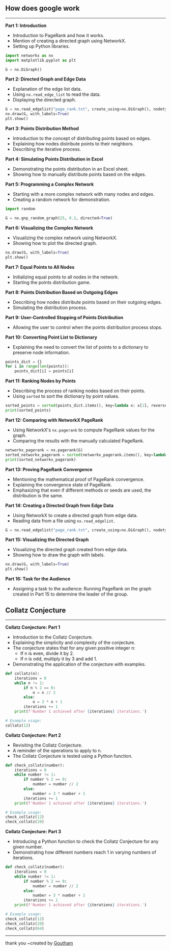 ## How does google work
---
**Part 1: Introduction**
- Introduction to PageRank and how it works.
- Mention of creating a directed graph using NetworkX.
- Setting up Python libraries.

```python
import networkx as nx
import matplotlib.pyplot as plt

G = nx.DiGraph()
```

**Part 2: Directed Graph and Edge Data**
- Explanation of the edge list data.
- Using `nx.read_edge_list` to read the data.
- Displaying the directed graph.

```python
G = nx.read_edgelist("page_rank.txt", create_using=nx.DiGraph(), nodetype=int)
nx.draw(G, with_labels=True)
plt.show()
```

**Part 3: Points Distribution Method**
- Introduction to the concept of distributing points based on edges.
- Explaining how nodes distribute points to their neighbors.
- Describing the iterative process.

**Part 4: Simulating Points Distribution in Excel**
- Demonstrating the points distribution in an Excel sheet.
- Showing how to manually distribute points based on the edges.

**Part 5: Programming a Complex Network**
- Starting with a more complex network with many nodes and edges.
- Creating a random network for demonstration.

```python
import random

G = nx.gnp_random_graph(25, 0.2, directed=True)
```

**Part 6: Visualizing the Complex Network**
- Visualizing the complex network using NetworkX.
- Showing how to plot the directed graph.

```python
nx.draw(G, with_labels=True)
plt.show()
```

**Part 7: Equal Points to All Nodes**
- Initializing equal points to all nodes in the network.
- Starting the points distribution game.

**Part 8: Points Distribution Based on Outgoing Edges**
- Describing how nodes distribute points based on their outgoing edges.
- Simulating the distribution process.

**Part 9: User-Controlled Stopping of Points Distribution**
- Allowing the user to control when the points distribution process stops.

**Part 10: Converting Point List to Dictionary**
- Explaining the need to convert the list of points to a dictionary to preserve node information.

```python
points_dict = {}
for i in range(len(points)):
    points_dict[i] = points[i]
```

**Part 11: Ranking Nodes by Points**
- Describing the process of ranking nodes based on their points.
- Using `sorted` to sort the dictionary by point values.

```python
sorted_points = sorted(points_dict.items(), key=lambda x: x[1], reverse=True)
print(sorted_points)
```

**Part 12: Comparing with NetworkX PageRank**
- Using NetworkX's `nx.pagerank` to compute PageRank values for the graph.
- Comparing the results with the manually calculated PageRank.

```python
networkx_pagerank = nx.pagerank(G)
sorted_networkx_pagerank = sorted(networkx_pagerank.items(), key=lambda x: x[1], reverse=True)
print(sorted_networkx_pagerank)
```

**Part 13: Proving PageRank Convergence**
- Mentioning the mathematical proof of PageRank convergence.
- Explaining the convergence state of PageRank.
- Emphasizing that even if different methods or seeds are used, the distribution is the same.

**Part 14: Creating a Directed Graph from Edge Data**
- Using NetworkX to create a directed graph from edge data.
- Reading data from a file using `nx.read_edgelist`.

```python
G = nx.read_edgelist("page_rank.txt", create_using=nx.DiGraph(), nodetype=int)
```

**Part 15: Visualizing the Directed Graph**
- Visualizing the directed graph created from edge data.
- Showing how to draw the graph with labels.

```python
nx.draw(G, with_labels=True)
plt.show()
```

**Part 16: Task for the Audience**
- Assigning a task to the audience: Running PageRank on the graph created in Part 15 to determine the leader of the group.
## **Collatz Conjecture**
---
**Collatz Conjecture: Part 1**
- Introduction to the Collatz Conjecture.
- Explaining the simplicity and complexity of the conjecture.
- The conjecture states that for any given positive integer n:
  - If n is even, divide it by 2.
  - If n is odd, multiply it by 3 and add 1.
- Demonstrating the application of the conjecture with examples.

```python
def collatz(n):
    iterations = 0
    while n != 1:
        if n % 2 == 0:
            n = n // 2
        else:
            n = 3 * n + 1
        iterations += 1
    print(f'Number 1 achieved after {iterations} iterations.')

# Example usage:
collatz(12)
```

**Collatz Conjecture: Part 2**
- Revisiting the Collatz Conjecture.
- A reminder of the operations to apply to n.
- The Collatz Conjecture is tested using a Python function.

```python
def check_collatz(number):
    iterations = 0
    while number != 1:
        if number % 2 == 0:
            number = number // 2
        else:
            number = 3 * number + 1
        iterations += 1
    print(f'Number 1 achieved after {iterations} iterations.')

# Example usage:
check_collatz(12)
check_collatz(20)
```

**Collatz Conjecture: Part 3**
- Introducing a Python function to check the Collatz Conjecture for any given number.
- Demonstrating how different numbers reach 1 in varying numbers of iterations.

```python
def check_collatz(number):
    iterations = 0
    while number != 1:
        if number % 2 == 0:
            number = number // 2
        else:
            number = 3 * number + 1
        iterations += 1
    print(f'Number 1 achieved after {iterations} iterations.')

# Example usage:
check_collatz(12)
check_collatz(20)
check_collatz(64)
```

---
thank you
 ~created by [Goutham](https://www.github.com/gxuxhxm)

